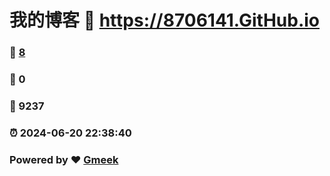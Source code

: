 # 我的博客 :link: https://8706141.GitHub.io 
### :page_facing_up: [8](https://8706141.GitHub.io/tag.html) 
### :speech_balloon: 0 
### :hibiscus: 9237 
### :alarm_clock: 2024-06-20 22:38:40 
### Powered by :heart: [Gmeek](https://github.com/Meekdai/Gmeek)
